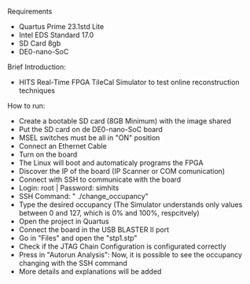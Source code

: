 Requirements
- Quartus Prime 23.1std Lite
- Intel EDS Standard 17.0
- SD Card 8gb
- DE0-nano-SoC


Brief Introduction:
- HITS Real-Time FPGA TileCal Simulator to test online reconstruction techniques

How to run:
- Create a bootable SD card (8GB Minimum) with the image shared
- Put the SD card on de DE0-nano-SoC board
- MSEL switches must be all in "ON" position
- Connect an Ethernet Cable
- Turn on the board
- The Linux will boot and automaticaly programs the FPGA
- Discover the IP of the board (IP Scanner or COM comunication)
- Connect with SSH to communicate with the board
- Login: root  | Password: simhits
- SSH Command: " ./change_occupancy"
- Type the desired occupancy (The Simulator understands only values between 0 and 127, which is 0% and 100%, respcitvely)
- Open the project in Quartus
- Connect the board in the USB BLASTER II port
- Go in "Files" and open the "stp1.stp"
- Check if the JTAG Chain Configuration is configurated correctly
- Press in "Autorun Analysis": Now, it is possible to see the occupancy changing with the SSH command
- More details and explanations will be added 
